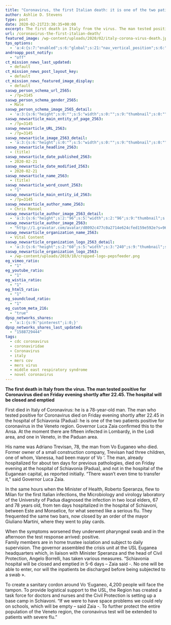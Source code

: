```yaml
---
title: "Coronavirus, the first Italian death: it is one of the two patients from Veneto. He was 78 years old, died in Padua"
author: Ashlie D. Stevens
type: post
date: 2020-02-21T23:30:35+00:00
excerpt: The first death in Italy from the virus. The man tested positive for Coronavirus died on Friday evening shortly after 22.45. The hospital will be closed and emptied
url: /coronavirus-the-first-italian-death/
featured_image: /wp-content/uploads/2020/02/italy-corona-virus-death.jpg
tps_options:
  - 'a:4:{s:7:"enabled";s:6:"global";s:21:"nav_vertical_position";s:6:"global";s:23:"nav_hide_on_first_slide";b:0;s:23:"slide_loading_mechanism";s:6:"global";}'
androapp_post_notify:
  - "off"
ct_mission_news_last_updated:
  - default
ct_mission_news_post_layout_key:
  - default
ct_mission_news_featured_image_display:
  - default
saswp_person_schema_url_2565:
  - /?p=3145
saswp_person_schema_gender_2565:
  - Male
saswp_person_schema_image_2565_detail:
  - 'a:3:{s:6:"height";s:0:"";s:5:"width";s:0:"";s:9:"thumbnail";s:0:"";}'
saswp_newsarticle_main_entity_of_page_2563:
  - /?p=3145
saswp_newsarticle_URL_2563:
  - /?p=3145
saswp_newsarticle_image_2563_detail:
  - 'a:3:{s:6:"height";s:0:"";s:5:"width";s:0:"";s:9:"thumbnail";s:0:"";}'
saswp_newsarticle_headline_2563:
  - (title)
saswp_newsarticle_date_published_2563:
  - 2020-02-21
saswp_newsarticle_date_modified_2563:
  - 2020-02-21
saswp_newsarticle_name_2563:
  - (title)
saswp_newsarticle_word_count_2563:
  - "1"
saswp_newsarticle_main_entity_id_2563:
  - /?p=3145
saswp_newsarticle_author_name_2563:
  - Chris Manoel
saswp_newsarticle_author_image_2563_detail:
  - 'a:3:{s:6:"height";s:2:"96";s:5:"width";s:2:"96";s:9:"thumbnail";s:75:"http://1.gravatar.com/avatar/d8092c477c0a2714e624cfed159e592e?s=96&d=mm&r=g";}'
saswp_newsarticle_author_image_2563:
  - "http://1.gravatar.com/avatar/d8092c477c0a2714e624cfed159e592e?s=96&d=mm&r=g"
saswp_newsarticle_organization_name_2563:
  - Vital Content
saswp_newsarticle_organization_logo_2563_detail:
  - 'a:3:{s:6:"height";s:2:"60";s:5:"width";s:3:"240";s:9:"thumbnail";s:82:"/wp-content/uploads/2019/10/cropped-logo-pepsfeeder.png";}'
saswp_newsarticle_organization_logo_2563:
  - /wp-content/uploads/2019/10/cropped-logo-pepsfeeder.png
eg_vimeo_ratio:
  - "1"
eg_youtube_ratio:
  - "1"
eg_wistia_ratio:
  - "1"
eg_html5_ratio:
  - "1"
eg_soundcloud_ratio:
  - "1"
eg_custom_meta_216:
  - "true"
dpsp_networks_shares:
  - 'a:1:{s:9:"pinterest";i:0;}'
dpsp_networks_shares_last_updated:
  - "1588729444"
tags:
  - cdc coronavirus
  - coronaviridae
  - Coronavirus
  - italy
  - mers cov
  - mers virus
  - middle east respiratory syndrome
  - novel coronavirus
---
```


**The first death in Italy from the virus. The man tested positive for Coronavirus died on Friday evening shortly after 22.45. The hospital will be closed and emptied**

First died in Italy of Coronavirus: he is a 78-year-old man. The man who tested positive for Coronavirus died on Friday evening shortly after 22.45 in the hospital of Schiavonia (Padua): he is one of the two patients positive for coronavirus in the Veneto region. Governor Luca Zaia confirmed this to the Ansa. At the moment there are fifteen infected in Lombardy, in the Lodi area, and one in Veneto, in the Paduan area.

His name was Adriano Trevisan, 78, the man from Vo Euganeo who died. Former owner of a small construction company, Trevisan had three children, one of whom, Vanessa, had been mayor of Vo &#8216;. The man, already hospitalized for about ten days for previous pathologies, died on Friday evening at the hospital of Schiavonia (Padua), and not in the hospital of the Euganean capital, as reported initially. &#8220;There wasn&#8217;t even time to transfer it,&#8221; said Governor Luca Zaia.

In the same hours when the Minister of Health, Roberto Speranza, flew to Milan for the first Italian infections, the Microbiology and virology laboratory of the University of Padua diagnosed the infection in two local elders, 67 and 78 years old, from ten days hospitalized in the hospital of Schiavoni, between Este and Monselice, for what seemed like a serious flu. They frequented the same two bars, now closed by an order of the mayor Giuliano Martini, where they went to play cards.

When the symptoms worsened they underwent pharyngeal swab and in the afternoon the test response arrived: positive.  
Family members are in home trustee isolation and subject to daily supervision. The governor assembled the crisis unit at the USL Euganea headquarters which, in liaison with Minister Speranza and the head of Civil Protection, Angelo Borrelli, has taken various measures. &#8220;Schiavonia hospital will be closed and emptied in 5-6 days &#8211; Zaia said -. No one will be able to enter, nor will the inpatients be discharged before being subjected to a swab ».

To create a sanitary cordon around Vo &#8216;Euganeo, 4,200 people will face the tampon. To provide logistical support to the USL, the Region has created a task force for doctors and nurses and the Civil Protection is setting up a base camp in Schiavoni. &#8220;If we were to have space problems we could rely on schools, which will be empty &#8211; said Zaia -. To further protect the entire population of the Veneto region, the coronavirus test will be extended to patients with severe flu.&#8221;
